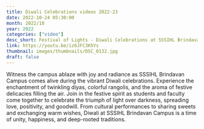 ```yaml
---
title: Diwali Celebrations videos 2022-23
date: 2022-10-24 05:30:00
month: 2022/10
year: 2022
categories: ["video"]
desc_short: Festival of Lights - Diwali Celebrations at SSSIHL Brindavan Campus.
link: https://youtu.be/iz6JFC3KhYs
thumbnail: images/thumbnails/DSC_0132.jpg
draft: false
---
```


 Witness the campus ablaze with joy and radiance as SSSIHL Brindavan Campus comes alive during the vibrant Diwali celebrations. Experience the enchantment of twinkling diyas, colorful rangolis, and the aroma of festive delicacies filling the air. Join in the festive spirit as students and faculty come together to celebrate the triumph of light over darkness, spreading love, positivity, and goodwill. From cultural performances to sharing sweets and exchanging warm wishes, Diwali at SSSIHL Brindavan Campus is a time of unity, happiness, and deep-rooted traditions.